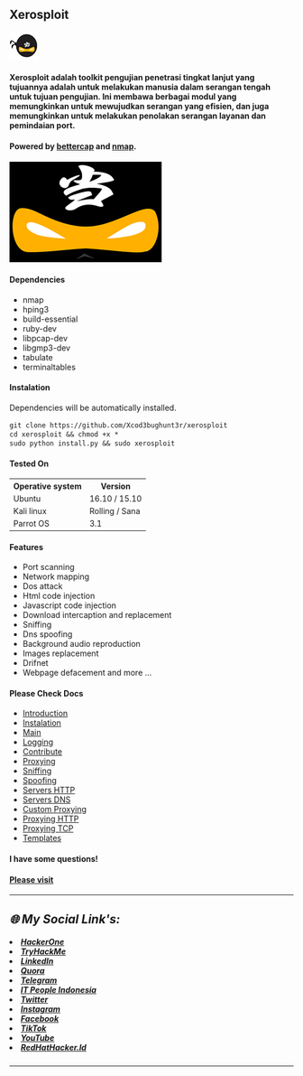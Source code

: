 ## Xerosploit

![Icons](https://github.com/Xcod3bughunt3r/xerosploit/blob/main/tools/bettercap/docs/_static/favicon.png)

#### Xerosploit adalah toolkit pengujian penetrasi tingkat lanjut yang tujuannya adalah untuk melakukan manusia dalam serangan tengah untuk tujuan pengujian. Ini membawa berbagai modul yang memungkinkan untuk mewujudkan serangan yang efisien, dan juga memungkinkan untuk melakukan penolakan serangan layanan dan pemindaian port.

#### Powered by <a href="https://www.bettercap.org"> bettercap</a> and <a href="https://www.bettercap.org"> nmap</a>.

![Logo](https://github.com/Xcod3bughunt3r/xerosploit/blob/main/tools/bettercap/docs/_static/logo.png)

#### Dependencies
- nmap 
- hping3 
- build-essential 
- ruby-dev 
- libpcap-dev 
- libgmp3-dev
- tabulate 
- terminaltables

#### Instalation
Dependencies will be automatically installed.

    git clone https://github.com/Xcod3bughunt3r/xerosploit
    cd xerosploit && chmod +x *
    sudo python install.py && sudo xerosploit

#### Tested On

<table>
    <tr>
        <th>Operative system</th>
        <th> Version </th>
    </tr>
    <tr>
        <td>Ubuntu</td>
        <td> 16.10  / 15.10 </td>
    </tr>
    <tr>
        <td>Kali linux</td>
        <td> Rolling / Sana</td>
    </tr>
    <tr>
        <td>Parrot OS</td>
        <td>3.1 </td>
    </tr>
</table>

#### Features
- Port scanning
- Network mapping
- Dos attack
- Html code injection
- Javascript code injection
- Download intercaption and replacement
- Sniffing
- Dns spoofing
- Background audio reproduction
- Images replacement
- Drifnet
- Webpage defacement and more ...

#### Please Check Docs
- [Introduction](https://github.com/Xcod3bughunt3r/xerosploit/blob/main/tools/bettercap/docs/intro.md)
- [Instalation](https://github.com/Xcod3bughunt3r/xerosploit/blob/main/tools/bettercap/docs/install.md)
- [Main](https://github.com/Xcod3bughunt3r/xerosploit/blob/main/tools/bettercap/docs/main.md)
- [Logging](https://github.com/Xcod3bughunt3r/xerosploit/blob/main/tools/bettercap/docs/logging.md)
- [Contribute](https://github.com/Xcod3bughunt3r/xerosploit/blob/main/tools/bettercap/docs/contribute.md)
- [Proxying](https://github.com/Xcod3bughunt3r/xerosploit/blob/main/tools/bettercap/docs/proxying.md)
- [Sniffing](https://github.com/Xcod3bughunt3r/xerosploit/blob/main/tools/bettercap/docs/sniffing.md)
- [Spoofing](https://github.com/Xcod3bughunt3r/xerosploit/blob/main/tools/bettercap/docs/spoofing.md)
- [Servers HTTP](https://github.com/Xcod3bughunt3r/xerosploit/blob/main/tools/bettercap/docs/servers/dns.md)
- [Servers DNS](https://github.com/Xcod3bughunt3r/xerosploit/blob/main/tools/bettercap/docs/servers/http.md)
- [Custom Proxying](https://github.com/Xcod3bughunt3r/xerosploit/blob/main/tools/bettercap/docs/proxying/custom.md)
- [Proxying HTTP](https://github.com/Xcod3bughunt3r/xerosploit/blob/main/tools/bettercap/docs/proxying/http.md)
- [Proxying TCP](https://github.com/Xcod3bughunt3r/xerosploit/blob/main/tools/bettercap/docs/proxying/tcp.md)
- [Templates](https://github.com/Xcod3bughunt3r/xerosploit/blob/main/tools/bettercap/docs/_templates/page.html)

#### I have some questions!
#### [Please visit](https://github.com/Xcod3bughunt3r/xerosploit/issues)

****

<h2><b><i>🌐 My Social Link's:</i></b></h2>
<h5><li><i><a href="https://hackerone.com/xcod3bughunt3r">HackerOne</a></li>
<li><a href="https://tryhackme.com/p/Xcod3bughunt3r">TryHackMe</a></li>
<li><a href="https://www.linkedin.com/in/xcod3bughunt3r">LinkedIn</a></li>
<li><a href="https://id.quora.com/profile/ALIF-FUSOBAR?ch=10&oid=1837835981&share=f20a095b&srid=hk8GQ9&target_type=user">Quora</a></li>
<li><a href="https://t.me/xcod3bughunt3r">Telegram</a></li>
<li><a href="https://t.me/itpeopleindonesia">IT People Indonesia</a></li>
<li><a href="https://mobile.twitter.com/Xcod3bughunt3r">Twitter</a></li>
<li><a href="https://www.instagram.com/xcod3bughunt3r">Instagram</a></li>
<li><a href="https://www.facebook.com/profile.php?id=100082527189835">Facebook</a></li>
<li><a href="https://tiktok.com/xcod3bughunt3r">TikTok</a></li>
<li><a href="https://www.youtube.com/channel/UCDRFcjutewkhAioAuqTB5wg">YouTube</a></li>
<li><a href="https://redhathacker.id">RedHatHacker.Id</a></li></i></h5>

****

